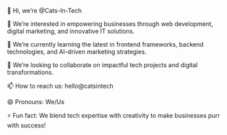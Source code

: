 👋 Hi, we’re @Cats-In-Tech

👀 We’re interested in empowering businesses through web development, digital marketing, and innovative IT solutions.

🌱 We’re currently learning the latest in frontend frameworks, backend technologies, and AI-driven marketing strategies.

💞️ We’re looking to collaborate on impactful tech projects and digital transformations.

📫 How to reach us: hello@catsintech

😄 Pronouns: We/Us

⚡ Fun fact: We blend tech expertise with creativity to make businesses purr with success!


<!---
Cats-In-Tech/Cats-In-Tech is a ✨ special ✨ repository because its `README.md` (this file) appears on your GitHub profile.
You can click the Preview link to take a look at your changes.
--->
